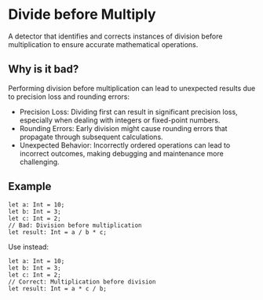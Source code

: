 # Divide before Multiply

A detector that identifies and corrects instances of division before multiplication to
ensure accurate mathematical operations.

## Why is it bad?
Performing division before multiplication can lead to unexpected results due to precision loss and rounding errors:
* Precision Loss: Dividing first can result in significant precision loss, especially when dealing with integers or fixed-point numbers.
* Rounding Errors: Early division might cause rounding errors that propagate through subsequent calculations.
* Unexpected Behavior: Incorrectly ordered operations can lead to incorrect outcomes, making debugging and maintenance more challenging.

## Example
```tact
let a: Int = 10;
let b: Int = 3;
let c: Int = 2;
// Bad: Division before multiplication
let result: Int = a / b * c;
```

Use instead:
```tact
let a: Int = 10;
let b: Int = 3;
let c: Int = 2;
// Correct: Multiplication before division
let result: Int = a * c / b;
```
